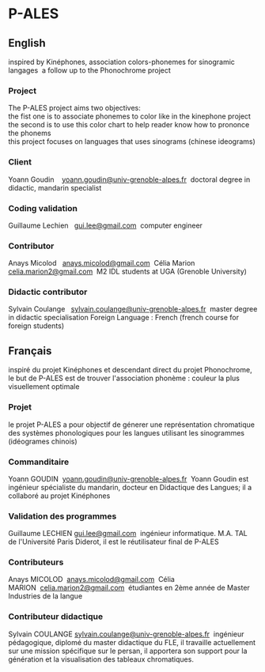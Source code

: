# P-ALES
## English
inspired by Kinéphones, association colors-phonemes for sinogramic langages  
a follow up to the Phonochrome project
### Project
The P-ALES project aims two objectives:  
  the fist one is to associate phonemes to color like in the kinephone project  
  the second is to use this color chart to help reader know how to prononce the phonems  
this project focuses on languages that uses sinograms (chinese ideograms)  
### Client
Yoann Goudin    yoann.goudin@univ-grenoble-alpes.fr  
doctoral degree in didactic, mandarin specialist
### Coding validation
Guillaume Lechien   gui.lee@gmail.com  
computer engineer
### Contributor
Anays Micolod   anays.micolod@gmail.com  
Célia Marion    celia.marion2@gmail.com  
M2 IDL students at UGA (Grenoble University)
### Didactic contributor
Sylvain Coulange   sylvain.coulange@univ-grenoble-alpes.fr  master degree in didactic specialisation Foreign Language : French (french course for foreign students)
## Français
inspiré du projet Kinéphones et descendant direct du projet Phonochrome,  le but de P-ALES est de trouver l'association phonème : couleur la plus visuellement optimale
### Projet
le projet P-ALES a pour objectif de génerer une représentation chromatique des systèmes phonologiques pour les langues utilisant les sinogrammes (idéogrames chinois)
### Commanditaire
Yoann GOUDIN  yoann.goudin@univ-grenoble-alpes.fr  Yoann Goudin est ingénieur spécialiste du mandarin, docteur en Didactique des Langues; il a collaboré au projet Kinéphones
### Validation des programmes
Guillaume LECHIEN gui.lee@gmail.com  
ingénieur informatique. M.A. TAL de l'Université Paris Diderot, il est le réutilisateur final de P-ALES
### Contributeurs
Anays MICOLOD  anays.micolod@gmail.com  
Célia MARION  celia.marion2@gmail.com  
étudiantes en 2ème année de Master Industries de la langue
### Contributeur didactique
Sylvain COULANGE sylvain.coulange@univ-grenoble-alpes.fr  
ingénieur pédagogique, diplomé du master didactique du FLE, il travaille actuellement sur une mission spécifique sur le persan, il apportera son support pour la génération et la visualisation des tableaux chromatiques.
